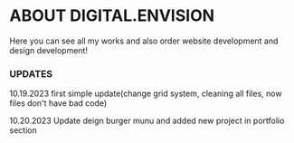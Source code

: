 <h1>ABOUT DIGITAL.ENVISION</h1>
<p>Here you can see all my works and also order website development and design development!</p>
<h3>UPDATES</h3>
<p>10.19.2023 first simple update(change grid system, cleaning all files, now files don't have bad code)</p>
<p>10.20.2023 Update deign burger munu and added new project in portfolio section</p>
